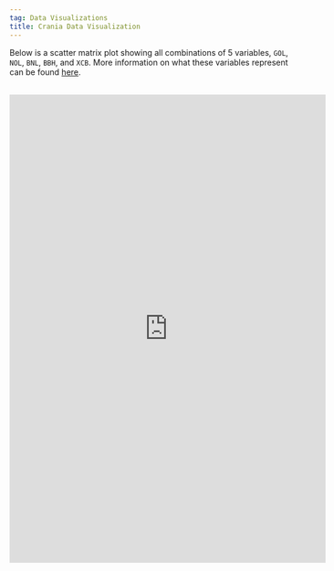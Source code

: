 ```yaml
---
tag: Data Visualizations
title: Crania Data Visualization
---
```


Below is a scatter matrix plot showing all combinations of 5 variables, `GOL`, `NOL`, `BNL`, `BBH`, and `XCB`. More information on what these variables represent can be found [here](https://www.rdocumentation.org/packages/TestDimorph/versions/0.4.1/topics/Howells).

<br>

  <iframe
    title="Crania Data Visualization"
    src="https://rawcdn.githack.com/s-lasch/s-lasch.github.io/5ac4853d6acfc41a3e45f33062fab314eee8eaf9/_includes/scatter_matrix.html"
    style="height: 820px; width:110%; border: none;"
  ></iframe>
